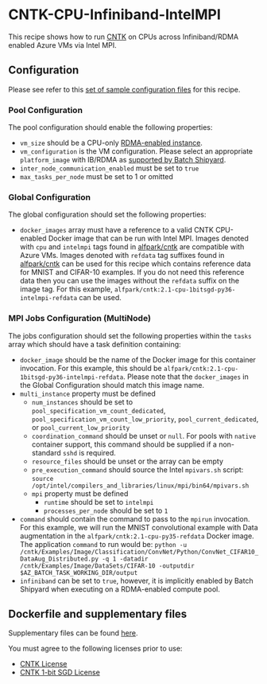 # CNTK-CPU-Infiniband-IntelMPI
This recipe shows how to run [CNTK](https://cntk.ai/) on CPUs across
Infiniband/RDMA enabled Azure VMs via Intel MPI.

## Configuration
Please see refer to this [set of sample configuration files](./config) for
this recipe.

### Pool Configuration
The pool configuration should enable the following properties:
* `vm_size` should be a CPU-only
[RDMA-enabled instance](https://docs.microsoft.com/azure/virtual-machines/linux/sizes-hpc).
* `vm_configuration` is the VM configuration. Please select an appropriate
`platform_image` with IB/RDMA as
[supported by Batch Shipyard](../../docs/25-batch-shipyard-platform-image-support.md).
* `inter_node_communication_enabled` must be set to `true`
* `max_tasks_per_node` must be set to 1 or omitted

### Global Configuration
The global configuration should set the following properties:
* `docker_images` array must have a reference to a valid CNTK CPU-enabled
Docker image that can be run with Intel MPI. Images denoted with `cpu` and
`intelmpi` tags found in [alfpark/cntk](https://hub.docker.com/r/alfpark/cntk/)
are compatible with Azure VMs. Images denoted with `refdata` tag suffixes
found in [alfpark/cntk](https://hub.docker.com/r/alfpark/cntk/)
can be used for this recipe which contains reference data for MNIST and
CIFAR-10 examples. If you do not need this reference data then you can use
the images without the `refdata` suffix on the image tag. For this example,
`alfpark/cntk:2.1-cpu-1bitsgd-py36-intelmpi-refdata` can be used.

### MPI Jobs Configuration (MultiNode)
The jobs configuration should set the following properties within the `tasks`
array which should have a task definition containing:
* `docker_image` should be the name of the Docker image for this container invocation.
For this example, this should be
`alfpark/cntk:2.1-cpu-1bitsgd-py36-intelmpi-refdata`.
Please note that the `docker_images` in the Global Configuration should match
this image name.
* `multi_instance` property must be defined
  * `num_instances` should be set to `pool_specification_vm_count_dedicated`,
    `pool_specification_vm_count_low_priority`, `pool_current_dedicated`, or
    `pool_current_low_priority`
  * `coordination_command` should be unset or `null`. For pools with
    `native` container support, this command should be supplied if
    a non-standard `sshd` is required.
  * `resource_files` should be unset or the array can be empty
  * `pre_execution_command` should source the Intel `mpivars.sh` script:
    `source /opt/intel/compilers_and_libraries/linux/mpi/bin64/mpivars.sh`
  * `mpi` property must be defined
    * `runtime` should be set to `intelmpi`
    * `processes_per_node` should be set to `1`
* `command` should contain the command to pass to the `mpirun` invocation.
For this example, we will run the MNIST convolutional example with Data
augmentation in the `alfpark/cntk:2.1-cpu-py35-refdata` Docker image. The
application `command` to run would be:
`python -u /cntk/Examples/Image/Classification/ConvNet/Python/ConvNet_CIFAR10_DataAug_Distributed.py -q 1 -datadir /cntk/Examples/Image/DataSets/CIFAR-10 -outputdir $AZ_BATCH_TASK_WORKING_DIR/output`
* `infiniband` can be set to `true`, however, it is implicitly enabled by
Batch Shipyard when executing on a RDMA-enabled compute pool.

## Dockerfile and supplementary files
Supplementary files can be found [here](./docker).

You must agree to the following licenses prior to use:
* [CNTK License](https://github.com/Microsoft/CNTK/blob/master/LICENSE.md)
* [CNTK 1-bit SGD License](https://github.com/microsoft/cntk/wiki/CNTK-1bit-SGD-License)
